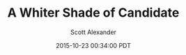 ---
layout: podcast
title: "A Whiter Shade of Candidate"
author: Scott Alexander
description: https://slatestarcodex.com/2015/10/23/a-whiter-shade-of-candidate/
date: 2015-10-23 00:34:00 PDT
length: 2758959
duration: 690
guid: a-whiter-shade-of-candidate
---
